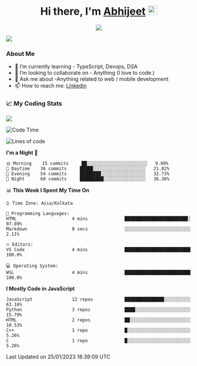 <div align="center">
   <h1>Hi there, I'm <a href="">Abhijeet</a> <img src="https://media.giphy.com/media/hvRJCLFzcasrR4ia7z/giphy.gif" width="25px"> </h1>
   
   
   <img src="https://pronoun.cyou/x/y?subject=He&object=Him&height=20"> 
</div>

![](https://komarev.com/ghpvc/?username=abhijeetsingh-22)

<h3>About Me </h3>

<!-- - 🔭 I’m currently working on - My engineering Capstone Project -->
- 🌱 I’m currently learning - TypeScript, Devops, DSA
- 👯 I’m looking to collaborate on - Anything (I love to code.)
- 💬 Ask me about -Anything related to web / mobile development
- 📫 How to reach me: [Linkedin](https://www.linkedin.com/in/amabhijeet/)

### &#128200; My Coding Stats

<img align="center" src="https://github-readme-stats.vercel.app/api?username=abhijeetsingh-22&count_private=true&show_icons=true&theme=default&hide=stars" />

<!--START_SECTION:waka-->
![Code Time](http://img.shields.io/badge/Code%20Time-423%20hrs%2051%20mins-blue)

![Lines of code](https://img.shields.io/badge/From%20Hello%20World%20I%27ve%20Written-162%20Thousand%20lines%20of%20code-blue)

**I'm a Night 🦉** 

```text
🌞 Morning    15 commits     ██░░░░░░░░░░░░░░░░░░░░░░░   9.09% 
🌆 Daytime    36 commits     █████░░░░░░░░░░░░░░░░░░░░   21.82% 
🌃 Evening    54 commits     ████████░░░░░░░░░░░░░░░░░   32.73% 
🌙 Night      60 commits     █████████░░░░░░░░░░░░░░░░   36.36%

```


📊 **This Week I Spent My Time On** 

```text
⌚︎ Time Zone: Asia/Kolkata

💬 Programming Languages: 
HTML                     4 mins              ████████████████████████░   97.89% 
Markdown                 0 secs              ░░░░░░░░░░░░░░░░░░░░░░░░░   2.11%

🔥 Editors: 
VS Code                  4 mins              █████████████████████████   100.0%

💻 Operating System: 
WSL                      4 mins              █████████████████████████   100.0%

```

**I Mostly Code in JavaScript** 

```text
JavaScript               12 repos            ███████████████░░░░░░░░░░   63.16% 
Python                   3 repos             ████░░░░░░░░░░░░░░░░░░░░░   15.79% 
HTML                     2 repos             ██░░░░░░░░░░░░░░░░░░░░░░░   10.53% 
C++                      1 repo              █░░░░░░░░░░░░░░░░░░░░░░░░   5.26% 
C                        1 repo              █░░░░░░░░░░░░░░░░░░░░░░░░   5.26%

```



 Last Updated on 25/01/2023 18:39:09 UTC
<!--END_SECTION:waka-->
